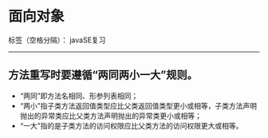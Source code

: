 ﻿# 面向对象

标签（空格分隔）： javaSE复习

---

## 方法重写时要遵循“两同两小一大”规则。
* “两同”即方法名相同、形参列表相同；
* “两小”指子类方法返回值类型应比父类返回值类型更小或相等，子类方法声明抛出的异常类应比父类方法声明抛出的异常类更小或相等；
* “一大”指的是子类方法的访问权限应比父类方法的访问权限更大或相等。



